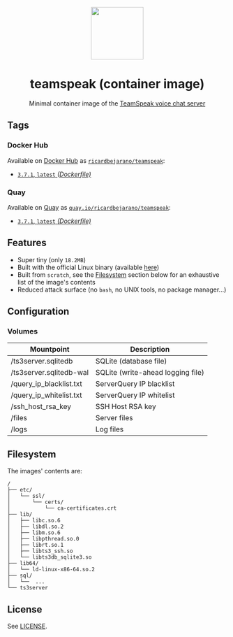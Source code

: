 <p align=center><img src=https://emojipedia-us.s3.dualstack.us-west-1.amazonaws.com/thumbs/320/apple/155/speech-balloon_1f4ac.png width=120px></p>
<h1 align=center>teamspeak (container image)</h1>
<p align=center>Minimal container image of the <a href=https://teamspeak.com/en/>TeamSpeak voice chat server</a></p>


## Tags

### Docker Hub

Available on [Docker Hub](https://hub.docker.com) as [`ricardbejarano/teamspeak`](https://hub.docker.com/r/ricardbejarano/teamspeak):

- [`3.7.1`, `latest` *(Dockerfile)*](https://github.com/ricardbejarano/teamspeak/blob/master/Dockerfile)

### Quay

Available on [Quay](https://quay.io) as [`quay.io/ricardbejarano/teamspeak`](https://quay.io/repository/ricardbejarano/teamspeak):

- [`3.7.1`, `latest` *(Dockerfile)*](https://github.com/ricardbejarano/teamspeak/blob/master/Dockerfile)


## Features

* Super tiny (only `18.2MB`)
* Built with the official Linux binary (available [here](https://teamspeak.com/en/your-download/#server))
* Built from `scratch`, see the [Filesystem](#Filesystem) section below for an exhaustive list of the image's contents
* Reduced attack surface (no `bash`, no UNIX tools, no package manager...)


## Configuration

### Volumes

| Mountpoint              | Description                       |
|-------------------------|-----------------------------------|
| /ts3server.sqlitedb     | SQLite (database file)            |
| /ts3server.sqlitedb-wal | SQLite (write-ahead logging file) |
| /query_ip_blacklist.txt | ServerQuery IP blacklist          |
| /query_ip_whitelist.txt | ServerQuery IP whitelist          |
| /ssh_host_rsa_key       | SSH Host RSA key                  |
| /files                  | Server files                      |
| /logs                   | Log files                         |


## Filesystem

The images' contents are:

```
/
├── etc/
│   └── ssl/
│       └── certs/
│           └── ca-certificates.crt
├── lib/
│   ├── libc.so.6
│   ├── libdl.so.2
│   ├── libm.so.6
│   ├── libpthread.so.0
│   ├── librt.so.1
│   ├── libts3_ssh.so
│   └── libts3db_sqlite3.so
├── lib64/
│   └── ld-linux-x86-64.so.2
├── sql/
│   └──  ...
└── ts3server
```


## License

See [LICENSE](https://github.com/ricardbejarano/teamspeak/blob/master/LICENSE).
